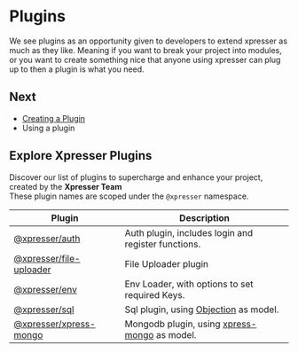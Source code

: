 # Plugins
 We see plugins as an opportunity given to developers to extend xpresser as much as they like.
Meaning if you want to break your project into modules, or you want to create something nice that anyone using xpresser can plug up to then a plugin is what you need.


## Next
- [Creating a Plugin](./create.md)
- Using a plugin

## Explore Xpresser Plugins
Discover our list of plugins to supercharge and enhance your project, created by the **Xpresser Team** <br/>
These plugin names are scoped under the `@xpresser` namespace.

| Plugin | Description |
| ------ | ----------- |
| [@xpresser/auth](./@xpresser/auth/readme.md) | Auth plugin, includes login and register functions. | 
| [@xpresser/file-uploader](./@xpresser/file-uploader/readme.md) | File Uploader plugin | 
| [@xpresser/env](https://npmjs.com/package/@xpresser/env) | Env Loader, with options to set required Keys. |
| [@xpresser/sql](https://npmjs.com/package/@xpresser/sql) | Sql plugin, using [Objection](https://npmjs.com/package/objection) as model.
| [@xpresser/xpress-mongo](https://npmjs.com/package/@xpresser/xpress-mongo) | Mongodb plugin, using [xpress-mongo](../xpress-mongo/readme.md) as model.



